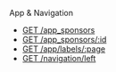 App & Navigation

* [GET /app_sponsors](/Evanta/EvantaAccessAPI/wiki/GET--&%2347app_sponsors)
* [GET /app_sponsors/:id](/Evanta/EvantaAccessAPI/wiki/GET--&%2347;app_sponsors&%2347;:id)
* [GET /app/labels/:page](/Evanta/EvantaAccessAPI/wiki/GET--&%2347app&%2347;labels&%2347;:page)
* [GET /navigation/left](/Evanta/EvantaAccessAPI/wiki/)